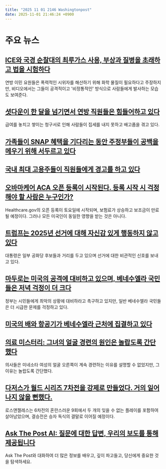 ```yaml
---
title: "2025 11 01 2146 Washingtonpost"
date: 2025-11-01 21:46:24 +0900
---
```


# 주요 뉴스

## [ICE와 국경 순찰대의 최루가스 사용, 부상과 질병을 초래하고 법을 시험하다](https://www.washingtonpost.com/immigration/2025/11/01/dhs-ice-border-patrol-chicago-tear-gas/)
 연방 이민 요원들은 폭력적인 시위자를 해산하기 위해 화학 물질이 필요하다고 주장하지만, 비디오에서는 그들이 공격적이고 '비정통적인' 방식으로 사람들에게 발사하는 모습도 보여준다.

## [셧다운이 한 달을 넘기면서 연방 직원들은 힘들어하고 있다](https://www.washingtonpost.com/business/2025/11/01/shutdown-hits-federal-employees/)
 급여를 놓치고 쌓이는 청구서로 인해 사람들이 집세를 내지 못하고 배고픔을 겪고 있다.

## [가족들이 SNAP 혜택을 기다리는 동안 주정부들이 공백을 메우기 위해 서두르고 있다](https://www.washingtonpost.com/nation/2025/11/01/snap-benefits-expire-states-solution/)

## [국내 최대 고용주들이 직원들에게 경고를 하고 있다](https://www.washingtonpost.com/business/2025/11/01/layoffs-workers-ai-amazon-walmart/)

## [오바마케어 ACA 오픈 등록이 시작된다. 등록 시작 시 걱정해야 할 사람은 누구인가?](https://www.washingtonpost.com/health/2025/11/01/obamacare-aca-open-enrollment-starts/)
 Healthcare.gov의 오픈 등록이 토요일에 시작되며, 보험료가 상승하고 보조금이 만료될 예정이다. 그러나 모든 미국인이 동일한 영향을 받는 것은 아니다.

## [트럼프는 2025년 선거에 대해 자신감 있게 행동하지 않고 있다](https://www.washingtonpost.com/politics/2025/11/01/trump-election-republicans-virgina-new-jersey/)
 대통령은 일부 공화당 후보들과 거리를 두고 있으며 선거에 대한 비관적인 신호를 보내고 있다.

## [마두로는 미국의 공격에 대비하고 있으며, 베네수엘라 국민들은 저녁 걱정이 더 크다](https://www.washingtonpost.com/world/2025/11/01/maduro-venezuela-attack-economy/)
 정부는 시민들에게 최악의 상황에 대비하라고 촉구하고 있지만, 일반 베네수엘라 국민들은 더 시급한 문제를 걱정하고 있다.

## [미국의 배와 항공기가 베네수엘라 근처에 집결하고 있다](https://www.washingtonpost.com/world/2025/11/01/venezuela-us-militarty-aircraft-carrier-ships-strikes-caribbean-trump-maduro/)

## [의료 미스터리: 그녀의 얼굴 경련의 원인은 놀랍도록 간단했다](https://www.washingtonpost.com/health/2025/11/01/medical-mysteries-was-dental-work-blame-her-constant-face-spasms/)
 의사들은 미네소타 여성의 얼굴 오른쪽이 계속 경련하는 이유를 설명할 수 없었지만, 그 이유는 놀랍도록 간단했다.

## [다저스가 월드 시리즈 7차전을 강제로 만들었다. 거의 일어나지 않을 뻔했다.](https://www.washingtonpost.com/sports/2025/11/01/dodgers-blue-jays-game-6-ninth-inning/)
 로스앤젤레스는 6차전의 혼란스러운 9회에서 두 개의 잊을 수 없는 플레이를 포함하여 살아남았으며, 결승전은 승자 독식의 결말로 이어질 예정이다.

## [Ask The Post AI: 질문에 대한 답변, 우리의 보도를 통해 제공됩니다](https://www.washingtonpost.com/ask-the-post-ai/)
 Ask The Post와 대화하여 더 많은 정보를 배우고, 깊이 파고들고, 당신에게 중요한 것을 탐색하세요.